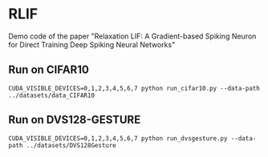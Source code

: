 # RLIF
Demo code of the paper "Relaxation LIF: A Gradient-based Spiking Neuron for Direct Training Deep Spiking Neural Networks"

## Run on CIFAR10
```
CUDA_VISIBLE_DEVICES=0,1,2,3,4,5,6,7 python run_cifar10.py --data-path ../datasets/data_CIFAR10
```

## Run on DVS128-GESTURE
```
CUDA_VISIBLE_DEVICES=0,1,2,3,4,5,6,7 python run_dvsgesture.py --data-path ../datasets/DVS128Gesture
```

